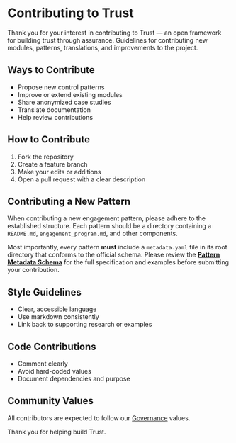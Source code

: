 # Contributing to Trust

Thank you for your interest in contributing to Trust — an open framework for building trust through assurance. Guidelines for contributing new modules, patterns, translations, and improvements to the project.

## Ways to Contribute

- Propose new control patterns
- Improve or extend existing modules
- Share anonymized case studies
- Translate documentation
- Help review contributions

## How to Contribute

1. Fork the repository
2. Create a feature branch
3. Make your edits or additions
4. Open a pull request with a clear description

## Contributing a New Pattern

When contributing a new engagement pattern, please adhere to the established structure. Each pattern should be a directory containing a `README.md`, `engagement_program.md`, and other components. 

Most importantly, every pattern **must** include a `metadata.yaml` file in its root directory that conforms to the official schema. Please review the **[Pattern Metadata Schema](../PATTERN_SCHEMA.md)** for the full specification and examples before submitting your contribution.

## Style Guidelines

- Clear, accessible language
- Use markdown consistently
- Link back to supporting research or examples

## Code Contributions

- Comment clearly
- Avoid hard-coded values
- Document dependencies and purpose

## Community Values

All contributors are expected to follow our [Governance](GOVERNANCE.md) values.

Thank you for helping build Trust.
